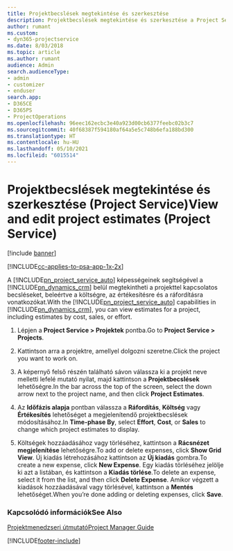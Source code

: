 ```yaml
---
title: Projektbecslések megtekintése és szerkesztése
description: Projektbecslések megtekintése és szerkesztése a Project Service szolgáltatásban
author: rumant
ms.custom:
- dyn365-projectservice
ms.date: 8/03/2018
ms.topic: article
ms.author: rumant
audience: Admin
search.audienceType:
- admin
- customizer
- enduser
search.app:
- D365CE
- D365PS
- ProjectOperations
ms.openlocfilehash: 96eec162ecbc3e40a923d00cb6377feebc02b3c7
ms.sourcegitcommit: 40f68387f594180af64a5e5c748b6efa188bd300
ms.translationtype: HT
ms.contentlocale: hu-HU
ms.lasthandoff: 05/10/2021
ms.locfileid: "6015514"
---
```

# <a name="view-and-edit-project-estimates-project-service"></a><span data-ttu-id="1fe58-103">Projektbecslések megtekintése és szerkesztése (Project Service)</span><span class="sxs-lookup"><span data-stu-id="1fe58-103">View and edit project estimates (Project Service)</span></span>

[!include [banner](../includes/psa-now-project-operations.md)]

[!INCLUDE[cc-applies-to-psa-app-1x-2x](../includes/cc-applies-to-psa-app-1x-2x.md)]

<span data-ttu-id="1fe58-104">A [!INCLUDE[pn_project_service_auto](../includes/pn-project-service-auto.md)] képességeinek segítségével a [!INCLUDE[pn_dynamics_crm](../includes/pn-dynamics-crm.md)] belül megtekintheti a projekttel kapcsolatos becsléseket, beleértve a költségre, az értékesítésre és a ráfordításra vonatkozókat.</span><span class="sxs-lookup"><span data-stu-id="1fe58-104">With the [!INCLUDE[pn_project_service_auto](../includes/pn-project-service-auto.md)] capabilities in [!INCLUDE[pn_dynamics_crm](../includes/pn-dynamics-crm.md)], you can view estimates for a project, including estimates by cost, sales, or effort.</span></span>  
  
1.  <span data-ttu-id="1fe58-105">Lépjen a **Project Service > Projektek** pontba.</span><span class="sxs-lookup"><span data-stu-id="1fe58-105">Go to **Project Service > Projects**.</span></span>  
  
2.  <span data-ttu-id="1fe58-106">Kattintson arra a projektre, amellyel dolgozni szeretne.</span><span class="sxs-lookup"><span data-stu-id="1fe58-106">Click the project you want to work on.</span></span>  
  
3.  <span data-ttu-id="1fe58-107">A képernyő felső részén található sávon válassza ki a projekt neve melletti lefelé mutató nyilat, majd kattintson a **Projektbecslések** lehetőségre.</span><span class="sxs-lookup"><span data-stu-id="1fe58-107">In the bar across the top of the screen, select the down arrow next to the project name, and then click **Project Estimates**.</span></span>  
  
4.  <span data-ttu-id="1fe58-108">Az **Időfázis alapja** pontban válassza a **Ráfordítás**, **Költség** vagy **Értékesítés** lehetőséget a megjelenítendő projektbecslések módosításához.</span><span class="sxs-lookup"><span data-stu-id="1fe58-108">In **Time-phase By**, select **Effort**, **Cost**, or **Sales** to change which project estimates to display.</span></span>  
  
5.  <span data-ttu-id="1fe58-109">Költségek hozzáadásához vagy törléséhez, kattintson a **Rácsnézet megjelenítése** lehetőségre.</span><span class="sxs-lookup"><span data-stu-id="1fe58-109">To add or delete expenses, click **Show Grid View**.</span></span> <span data-ttu-id="1fe58-110">Új kiadás létrehozásához kattintson az **Új kiadás** gombra.</span><span class="sxs-lookup"><span data-stu-id="1fe58-110">To create a new expense, click **New Expense**.</span></span> <span data-ttu-id="1fe58-111">Egy kiadás törléséhez jelölje ki azt a listában, és kattintson a **Kiadás törlése**.</span><span class="sxs-lookup"><span data-stu-id="1fe58-111">To delete an expense, select it from the list, and then click **Delete Expense**.</span></span> <span data-ttu-id="1fe58-112">Amikor végzett a kiadások hozzáadásával vagy törlésével, kattintson a **Mentés** lehetőséget.</span><span class="sxs-lookup"><span data-stu-id="1fe58-112">When you’re done adding or deleting expenses, click **Save**.</span></span>  
  
### <a name="see-also"></a><span data-ttu-id="1fe58-113">Kapcsolódó információk</span><span class="sxs-lookup"><span data-stu-id="1fe58-113">See Also</span></span>  
 [<span data-ttu-id="1fe58-114">Projektmenedzseri útmutató</span><span class="sxs-lookup"><span data-stu-id="1fe58-114">Project Manager Guide</span></span>](../psa/project-manager-guide.md)


[!INCLUDE[footer-include](../includes/footer-banner.md)]